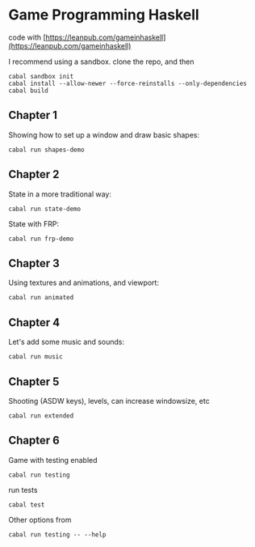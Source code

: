 # Game Programming Haskell

code with [https://leanpub.com/gameinhaskell](https://leanpub.com/gameinhaskell)

I recommend using a sandbox. clone the repo, and then

    cabal sandbox init
    cabal install --allow-newer --force-reinstalls --only-dependencies
    cabal build

## Chapter 1

Showing how to set up a window and draw basic shapes:

    cabal run shapes-demo

## Chapter 2

State in a more traditional way:

    cabal run state-demo

State with FRP:

    cabal run frp-demo

## Chapter 3

Using textures and animations, and viewport:

    cabal run animated

## Chapter 4

Let's add some music and sounds:

    cabal run music

## Chapter 5

Shooting (ASDW keys), levels, can increase windowsize, etc

    cabal run extended

## Chapter 6

Game with testing enabled

    cabal run testing

run tests

    cabal test

Other options from 

    cabal run testing -- --help
